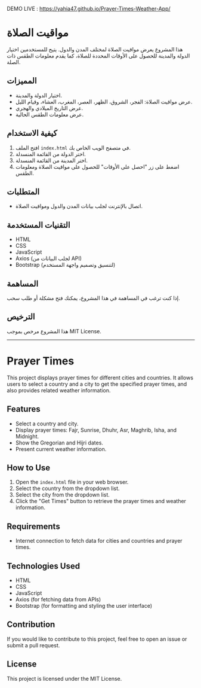  DEMO LIVE : https://yahia47.github.io/Prayer-Times-Weather-App/
# مواقيت الصلاة

هذا المشروع يعرض مواقيت الصلاة لمختلف المدن والدول. يتيح للمستخدمين اختيار الدولة والمدينة للحصول على الأوقات المحددة للصلاة، كما يقدم معلومات الطقس ذات الصلة.

## المميزات

- اختيار الدولة والمدينة.
- عرض مواقيت الصلاة: الفجر، الشروق، الظهر، العصر، المغرب، العشاء، وقيام الليل.
- عرض التاريخ الميلادي والهجري.
- عرض معلومات الطقس الحالية.

## كيفية الاستخدام

1. افتح الملف `index.html` في متصفح الويب الخاص بك.
2. اختر الدولة من القائمة المنسدلة.
3. اختر المدينة من القائمة المنسدلة.
4. اضغط على زر "احصل على الأوقات" للحصول على مواقيت الصلاة ومعلومات الطقس.

## المتطلبات

- اتصال بالإنترنت لجلب بيانات المدن والدول ومواقيت الصلاة.

## التقنيات المستخدمة

- HTML
- CSS
- JavaScript
- Axios (لجلب البيانات من API)
- Bootstrap (لتنسيق وتصميم واجهة المستخدم)

## المساهمة

إذا كنت ترغب في المساهمة في هذا المشروع، يمكنك فتح مشكلة أو طلب سحب.

## الترخيص

هذا المشروع مرخص بموجب MIT License.

---

# Prayer Times

This project displays prayer times for different cities and countries. It allows users to select a country and a city to get the specified prayer times, and also provides related weather information.

## Features

- Select a country and city.
- Display prayer times: Fajr, Sunrise, Dhuhr, Asr, Maghrib, Isha, and Midnight.
- Show the Gregorian and Hijri dates.
- Present current weather information.

## How to Use

1. Open the `index.html` file in your web browser.
2. Select the country from the dropdown list.
3. Select the city from the dropdown list.
4. Click the "Get Times" button to retrieve the prayer times and weather information.

## Requirements

- Internet connection to fetch data for cities and countries and prayer times.

## Technologies Used

- HTML
- CSS
- JavaScript
- Axios (for fetching data from APIs)
- Bootstrap (for formatting and styling the user interface)

## Contribution

If you would like to contribute to this project, feel free to open an issue or submit a pull request.

## License

This project is licensed under the MIT License.
